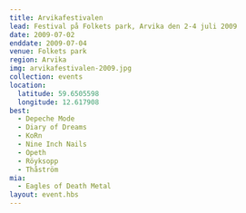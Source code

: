 ```yaml
---
title: Arvikafestivalen
lead: Festival på Folkets park, Arvika den 2-4 juli 2009
date: 2009-07-02
enddate: 2009-07-04
venue: Folkets park
region: Arvika
img: arvikafestivalen-2009.jpg
collection: events
location:
  latitude: 59.6505598
  longitude: 12.617908
best:
  - Depeche Mode
  - Diary of Dreams
  - KoRn
  - Nine Inch Nails
  - Opeth
  - Röyksopp
  - Thåström
mia:
  - Eagles of Death Metal
layout: event.hbs
---
```

